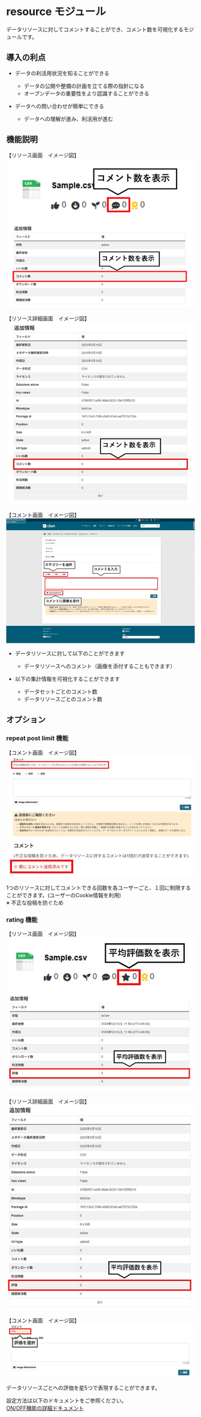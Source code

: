 # resource モジュール

データリソースに対してコメントすることができ、コメント数を可視化するモジュールです。

## 導入の利点

* データの利活用状況を知ることができる
  * データの公開や整備の計画を立てる際の指針になる
  * オープンデータの重要性をより認識することができる

* データへの問い合わせが簡単にできる
  * データへの理解が進み、利活用が進む

## 機能説明

【リソース画面　イメージ図】  
![リソースごとのコメント数表示　イメージ図](../assets/resource_comment_num.jpg) 
![データセットのコメント数表示　イメージ図](../assets/resource_details_comment_num.jpg)

【リソース詳細画面　イメージ図】
![リソースのコメント数表示　イメージ図](../assets/resource_detail_details_comment_num.jpg)

【コメント画面　イメージ図】  
![コメント画面　イメージ図](../assets/resource_comment.jpg)

 

* データリソースに対して以下のことができます
  * データリソースへのコメント（画像を添付することもできます）

* 以下の集計情報を可視化することができます
  * データセットごとのコメント数
  * データリソースごとのコメント数

## オプション

### repeat post limit 機能

【コメント画面　イメージ図】  
![コメント投稿前　イメージ図](../assets/repeat-post-limit_before_post_comment.jpg)
![コメント投稿後　イメージ図](../assets/repeat-post-limit_after_post_comment.jpg)


1つのリソースに対してコメントできる回数を各ユーザーごと、１回に制限することができます。(ユーザーのCookie情報を利用)  
※ 不正な投稿を防ぐため

### rating 機能

【リソース画面　イメージ図】  
![リソースごとの平均評価数表示　イメージ図](../assets/resource_rating_avg.jpg) 
![データセットの平均評価数表示　イメージ図](../assets/resource_details_rating_avg.jpg)

【リソース詳細画面　イメージ図】
![リソースの平均評価数表示　イメージ図](../assets/resource_detail_details_rating_avg.jpg)

【コメント画面　イメージ図】 
![rating　イメージ図](../assets/rating.jpg)

データリソースごとへの評価を星5つで表現することができます。

設定方法は以下のドキュメントをご参照ください。  
[ON/OFF機能の詳細ドキュメント](./switch_function.md)
